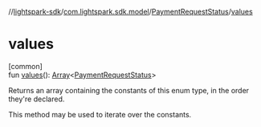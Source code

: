 //[lightspark-sdk](../../../index.md)/[com.lightspark.sdk.model](../index.md)/[PaymentRequestStatus](index.md)/[values](values.md)

# values

[common]\
fun [values](values.md)(): [Array](https://kotlinlang.org/api/latest/jvm/stdlib/kotlin/-array/index.html)&lt;[PaymentRequestStatus](index.md)&gt;

Returns an array containing the constants of this enum type, in the order they're declared.

This method may be used to iterate over the constants.
